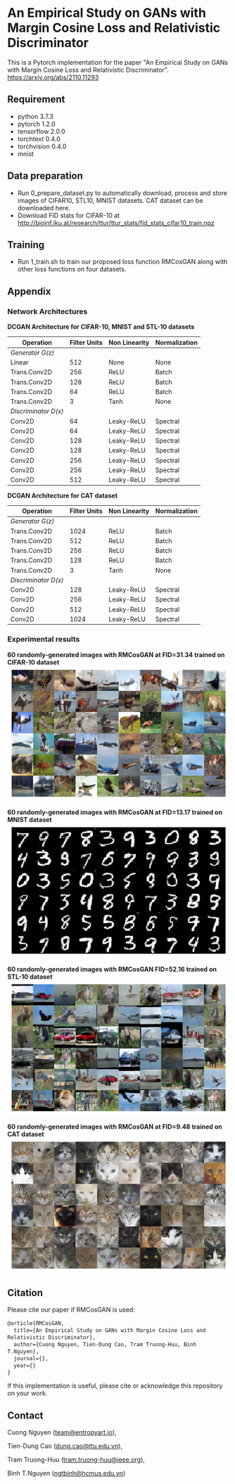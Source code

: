 # An Empirical Study on GANs with Margin Cosine Loss and Relativistic Discriminator
This is a Pytorch implementation for the paper "An Empirical Study on GANs with Margin Cosine Loss and Relativistic Discriminator".
https://arxiv.org/abs/2110.11293

## Requirement
* python                    3.7.3
* pytorch                   1.2.0
* tensorflow                2.0.0
* torchtext                 0.4.0
* torchvision               0.4.0
* mnist

## Data preparation
* Run 0_prepare_dataset.py to automatically download, process and store images of CIFAR10, STL10, MNIST datasets. CAT dataset can be downloaded here.
* Download FID stats for CIFAR-10 at http://bioinf.jku.at/research/ttur/ttur_stats/fid_stats_cifar10_train.npz

## Training
* Run 1_train.sh to train our proposed loss function RMCosGAN along with other loss functions on four datasets.

## Appendix

### Network Architectures

**DCGAN Architecture for CIFAR-10, MNIST and STL-10 datasets**

| Operation | Filter Units | Non Linearity | Normalization |
| --- | --- | --- | --- |
| *Generator G(z)* |
| Linear | 512 | None | None |
| Trans.Conv2D | 256 | ReLU | Batch |
| Trans.Conv2D | 128 | ReLU | Batch |
| Trans.Conv2D | 64 | ReLU | Batch |
| Trans.Conv2D | 3 | Tanh | None |
| *Discriminator D(x)* |
| Conv2D | 64 | Leaky-ReLU | Spectral |
| Conv2D | 64 | Leaky-ReLU | Spectral |
| Conv2D | 128 | Leaky-ReLU | Spectral |
| Conv2D | 128 | Leaky-ReLU | Spectral |
| Conv2D | 256 | Leaky-ReLU | Spectral |
| Conv2D | 256 | Leaky-ReLU | Spectral |
| Conv2D | 512 | Leaky-ReLU | Spectral |


**DCGAN Architecture for CAT dataset**

| Operation | Filter Units | Non Linearity | Normalization |
| --- | --- | --- | --- |
| *Generator G(z)* |
| Trans.Conv2D | 1024 | ReLU | Batch | 
| Trans.Conv2D | 512 | ReLU | Batch | 
| Trans.Conv2D | 256 | ReLU | Batch | 
| Trans.Conv2D | 128 | ReLU | Batch | 
| Trans.Conv2D | 3 | Tanh | None | 
| *Discriminator D(x)* |
| Conv2D | 128 | Leaky-ReLU | Spectral | 
| Conv2D | 256 | Leaky-ReLU | Spectral | 
| Conv2D | 512 | Leaky-ReLU | Spectral | 
| Conv2D | 1024 | Leaky-ReLU | Spectral | 



### Experimental results

**60 randomly-generated images with RMCosGAN at FID=31.34 trained on CIFAR-10 dataset**
![](/figures/images_cifar10_32x32.png)

**60 randomly-generated images with RMCosGAN at FID=13.17 trained on MNIST dataset**
![](/figures/images_mnist_32x32.png)

**60 randomly-generated images with RMCosGAN FID=52.16 trained on STL-10 dataset**
![](/figures/images_stl10_48x48.png)

**60 randomly-generated images with RMCosGAN at FID=9.48 trained on CAT dataset**
![](/figures/images_cat_64x64.png)

## Citation
Please cite our paper if RMCosGAN is used:
```
@article{RMCosGAN,
  title={An Empirical Study on GANs with Margin Cosine Loss and Relativistic Discriminator},
  author={Cuong Nguyen, Tien-Dung Cao, Tram Truong-Huu, Binh T.Nguyen},
  journal={},
  year={}
}
```
If this implementation is useful, please cite or acknowledge this repository on your work.

## Contact
Cuong Nguyen (team@entropyart.io),

Tien-Dung Cao (dung.cao@ttu.edu.vn),

Tram Truong-Huu (tram.truong-huu@ieee.org),

Binh T.Nguyen (ngtbinh@hcmus.edu.vn)
